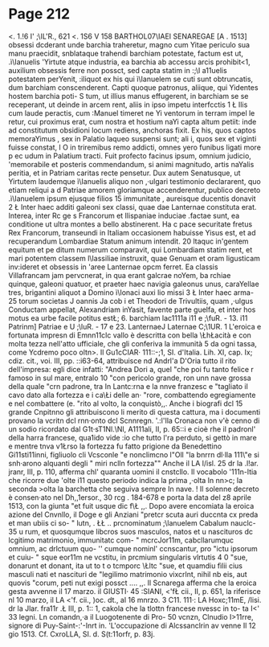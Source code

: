 # Page 212

<. 1.!6 I' ;\IL'R., 621 <. 1S6 V 158 BARTHOL07\IAEI SENAREGAE [A . 1513] obsessi dcderant unde barchia traheretur, magno cum Yitae periculo sua manu praecidit, snblataque trahendi barchiam potestate, factum est ut, .ì\Ianuelis 'Yirtute atque industria, ea barchia ab accessu arcis prohibit<1, auxilium obsessis ferre non possct, sed capta statim in :;\I a11uelis potestatem perYenit, :iliquot ex his qui ì\Ianuelem se cuti sunt obtruncatis, dum barchiam conscenderent. Capti quoque patronus, aliique, qui Yidentes hostem barchia poti- S tum, ut illius manus effugerent, in barchiam se se receperant, ut deinde in arcem rent, aliis in ipso impetu interfcctis 1 Ł Ilis cum laude peractis, cum :Manuel timeret ne Yi ventorum in terram impel le retur, cui proximus erat, cum nostra et hostium naYi capta altum petiit: inde ad constitutum obsidioni locum rediens, anchoras fixit. Ex his, quos captos memoraYimus , sex in Palatio laqueo suspensi sunt; ali i, quos sex et viginti fuisse constat, l O in triremibus remo addicti, omnes yero funibus ligati more p ec udum in Palatium tracti. Fuit profecto facinus ipsum, omnium judicio, 'memorabile et posteris commendandum, si animi magnitudo, artis naYalis peritia, et in Patriam caritas recte pensetur. Dux autem Senatusque, ut Yirtutem laudemque ì\Ianuelis aliquo non ,·ulgari testimonio declararent, quo etiam reliqui a d Patriae amorem gloriamque accenderentur, publico decreto .ì\Ianuelem ipsum ejusque filios 15 immunitate , aureisque ducentis donavit 2 Ł Inter haec additi galeoni sex classi, quae dae Lanternae constituta erat. Interea, inter Rc ge s Francorum et Ilispaniae induciae .factae sunt, ea conditione ut ultra montes a bello abstinerent. Ha c pace securitate fretus Rex Francorum, transeundi in Italiam occasionem habuisse Yisus est, et ad recuperandum Lombardiae Statum animum intendit. 20 ltaquc in'gentem equitum et pe ditum numerum comparavit, qui Lombardiam statim rent, et mari potentem classem l\Iassiliae instruxit, quae Genuam et oram ligusticam inv:ideret et obsessis in 'aree Lanternae opcm ferret. Ea classis Villafrancam jam pervcnerat, in qua erant galcrae noYem, ba rchiae quinque, galeoni quatuor, et praeter haec navigia galeonus unus, caraYellae tres, brigantini aliquot a Domino ì\Ionaci auxi lio missi 3 Ł Inter haec arma- 25 torum societas J oannis Ja cob i et Theodori de Trivultiis, quam ,·ulgus Conductam appellat, Alexandriam inYasit, favente parte guelfa, et inter hos motus ea urbe facile potitus estŁ; 6. barchiam lac1111a i11 e ;\fuR. - 13. i11 Patrinm] Patriae e U ;\luR. - 17 e 23. LanternaeJ Laternae C;\1UR. 1 L'eroica e fortunata impresn di Emnn11clc vallo è descritta con bella \ŁhŁacità e con molta tezza nell'atto ufficiale, che gli conferiva la immunità 5 da ogni tassa, come Ycdremo poco oltn>. Il Gu1cCIAR· 111::-;1, SI. d'Italia. Lih. XI, cap. Ix; cdiz. cit., voi. III, pp. ::i63-64, attribuisce nd Andrl'a D'Oria tutto il rito dell'impresa: egli dice infatti: "Andrea Dori a, quel "che poi fu tanto felice r famoso in sul mare, entralo 10 "con pericolo grande, ron unn nave grossa della quale "crn padrone, tra In Lantc:rna e la nnve franzesc e "tagliato il cavo dato alla fortezza e i ca\Łi delle an· "rore, combattendo egregiamente e nel combattere (e. "rito al volto, la conquistò,,. Anche i biografi dcl 15 grande Cnpitnno gli attribuiscono li merito di questa cattura, ma i documenti provano la vcritn dcl rnn·onto dcl Scnnregn. '.\:l'Ila Cronaca non v'è cenno di un sodio ricordato dal G1t·sT1Nl.\Nl, A1111ali, II, p. 65::i e cioè rhe il padronl' della harra francese, qua1ido vide :io che tutto l'ra perduto, si gettò in mare e mentre tnva v1Łrso la fortezza fu fatto prigione da Benedettino Gi11sti11inni, figliuolo cli Vcsconle "e nonclimcno l"Oll "la bnrrn dl·lla 111\\"e si snh·arono alquanti degli " miri nclln fortezza"" Anche il LA l/isl. 25 dr la .l!ar. jranr, III, p. 110, afferma chl' quaranta uomini il cnstcllo. Il vocabolo '111n-ltia che ricorre due \'olte i11 questo periodo indica la prima ,·olta In nn>c; la seconda >olta la barchetta che seguiva sempre In nave. ! Il solenne decreto è consen·ato nel Dh,,1ersor., 30 rcg . 184-678 e porta la data del z8 aprile 1513, con la giunta "et fuit usque dic f\Ł ,,. Dopo avere encomiata la eroica azione del Cnvnllo, il Doge e gli Anziani "pretcr scuta auri duccnta cx preda et man ubiis ci so- " lutn, . ŁŁ .. prcnominatum ;\lanuelem Cabalum nauclc- 35 u rum, et quosqumque libcros suos masculos, natos et u nascituros dc lcgitimo matrimonio, immunitatc com- " mcrcJor11m, cabcllarumquc omnium, ac drlctuum quo- '' cumque nominl' ccnscantur, pro \"ictu ipsorum et cuiu- " sque eor11m ne vcstitu, in prcmium singularis vlrtutis 4 0 "sue, donarunt et donant, ita ut to t o tcmporc \Łltc "sue, et quamdiu fìlii cius masculi nati et nascituri de "legilimo matrimonio vixcrlnt, nihil nb eis, aut quovis "corum, peti nut exigi possct .... ,,. Il Scnarega afferma che la eroica gesta avvenne il 17 marzo. il GIUSTI· 45 :SIANI, <'fŁ cii., II, p. 651, la riferisce nl 10 marzo, il LA <'f. cii., )oc. dt., al 16 mnrzo. 3 C11. 111·: LA Hoxc;11mE, /lisi. dr la Jlar. fra11r .Ł III, p. 1:: 1, cakola che la tlottn francese nvessc in to- ta I<' 33 legni. Ln comandn,·a il Luogotenente di Pro- 50 vcnzn, Clnudio I>11rre, signore di Puy-Saint-:'-Inrt in. 'L'occupazione di Alcssanclrin av venne Il 12 gio 1513. Cf. CxroLLA, SI. d. S(t:11orfr, p. 83j.